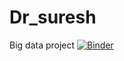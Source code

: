 # Dr_suresh
Big data project
[![Binder](https://mybinder.org/badge_logo.svg)](https://mybinder.org/v2/gh/SAbbasQaheri/Dr_suresh/main?filepath=Movie_Big_Data.ipynb)
